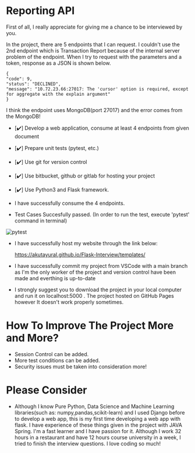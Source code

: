 # Reporting API
First of all, I really appreciate for giving me a chance to be interviewed by you.

In the project, there are 5 endpoints that I can request. I couldn't use the 2nd endpoint which is Transaction Report because of the internal server problem of the 
endpoint. When I try to request with the parameters and a token, response as a JSON is shown below.

    {
    "code": 9,
    "status": "DECLINED",
    "message": "10.72.23.66:27017: The 'cursor' option is required, except for aggregate with the explain argument"
    }

I think the endpoint uses MongoDB(port 27017) and the error comes from the MongoDB!

- [:heavy_check_mark:] Develop a web application, consume at least 4 endpoints from given document
- [:heavy_check_mark:] Prepare unit tests (pytest, etc.)
- [:heavy_check_mark:] Use git for version control
- [:heavy_check_mark:] Use bitbucket, github or gitlab for hosting your project
- [:heavy_check_mark:] Use Python3 and Flask framework. 


- I have successfully consume the 4 endpoints. 

- Test Cases Succesfully passed. (In order to run the test, execute 'pytest' command in terminal)

![pytest](https://user-images.githubusercontent.com/69294802/216920096-a39527d2-949e-4805-a335-469cf6243a3a.png)

- I have successfully host my website through the link below:

  https://akutayural.github.io/Flask-Interview/templates/

- I have successfully commit my project from VSCode with a main branch as I'm the only worker of the project and version control have been made and everthing is
up-to-date

- I strongly suggest you to download the project in your local computer and run it on localhost:5000 . The project hosted on GitHub Pages however It doesn't work properly sometimes.

# How To Improve The Project More and More?
- Session Control can be added.
- More test conditions can be added.
- Security issues must be taken into consideration more!



# Please Consider 
- Although I know Pure Python, Data Science and Machine Learning libraries(such as: numpy,pandas,scikit-learn) and I used Django before to develop a web app,
this is my first time developing a web app with flask. I have experience of these things given in the project with JAVA Spring. I'm a fast learner and I have passion for it. Although I work 32 hours in a restaurant and have 12 hours course
university in a week, I tried to finish the interview questions. I love coding so much! 
